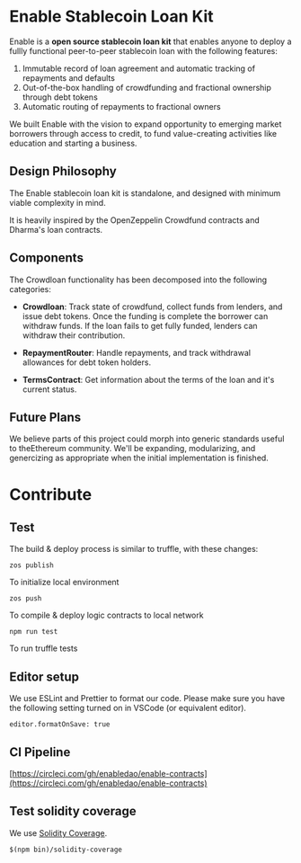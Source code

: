 # Enable Stablecoin Loan Kit

Enable is a **open source stablecoin loan kit** that enables anyone to deploy a fullly functional peer-to-peer stablecoin loan with the following features:

1. Immutable record of loan agreement and automatic tracking of repayments and defaults
2. Out-of-the-box handling of crowdfunding and fractional ownership through debt tokens
3. Automatic routing of repayments to fractional owners

We built Enable with the vision to expand opportunity to emerging market borrowers through access to credit, to fund value-creating activities like education and starting a business.

## Design Philosophy

The Enable stablecoin loan kit is standalone, and designed with minimum viable complexity in mind.

It is heavily inspired by the OpenZeppelin Crowdfund contracts and Dharma's loan contracts.

## Components
The Crowdloan functionality has been decomposed into the following categories:

- **Crowdloan**: Track state of crowdfund, collect funds from lenders, and issue debt tokens. Once the funding is complete the borrower can withdraw funds. If the loan fails to get fully funded, lenders can withdraw their contribution.

- **RepaymentRouter**: Handle repayments, and track withdrawal allowances for debt token holders.

- **TermsContract**: Get information about the terms of the loan and it's current status.

## Future Plans

We believe parts of this project could morph into generic standards useful to theEthereum community. We'll be expanding, modularizing, and genercizing as appropriate when the initial implementation is finished.

# Contribute

## Test
The build & deploy process is similar to truffle, with these changes:

```
zos publish
``` 

To initialize local environment


```
zos push
``` 
To compile & deploy logic contracts to local network

```
npm run test
```
To run truffle tests

## Editor setup

We use ESLint and Prettier to format our code. Please make sure you have the following setting turned on in VSCode (or equivalent editor).

```
editor.formatOnSave: true
```

## CI Pipeline

[https://circleci.com/gh/enabledao/enable-contracts](https://circleci.com/gh/enabledao/enable-contracts)

## Test solidity coverage

We use [Solidity Coverage](https://github.com/sc-forks/solidity-coverage).
```
$(npm bin)/solidity-coverage
```

